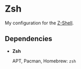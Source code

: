 # Zsh

My configuration for the [Z-Shell](http://www.zsh.org/).

## Dependencies

- **Zsh**

  APT, Pacman, Homebrew: `zsh`
